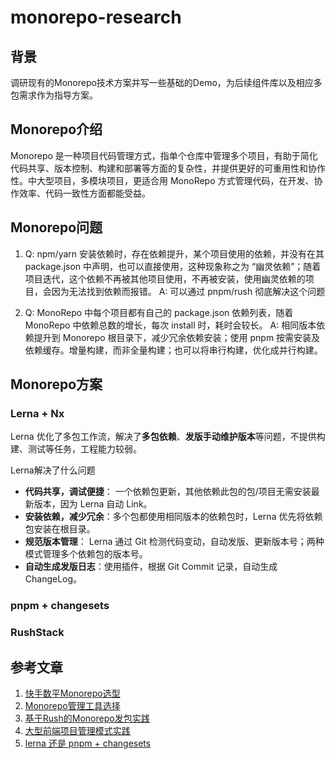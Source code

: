 # monorepo-research

## 背景

调研现有的Monorepo技术方案并写一些基础的Demo，为后续组件库以及相应多包需求作为指导方案。

## Monorepo介绍

Monorepo 是一种项目代码管理方式，指单个仓库中管理多个项目，有助于简化代码共享、版本控制、构建和部署等方面的复杂性，并提供更好的可重用性和协作性。中大型项目，多模块项目，更适合用 MonoRepo 方式管理代码，在开发、协作效率、代码一致性方面都能受益。

## Monorepo问题

1. Q: npm/yarn 安装依赖时，存在依赖提升，某个项目使用的依赖，并没有在其 package.json 中声明，也可以直接使用，这种现象称之为 “幽灵依赖”；随着项目迭代，这个依赖不再被其他项目使用，不再被安装，使用幽灵依赖的项目，会因为无法找到依赖而报错。
A: 可以通过 pnpm/rush 彻底解决这个问题

2. Q: MonoRepo 中每个项目都有自己的 package.json 依赖列表，随着 MonoRepo 中依赖总数的增长，每次 install 时，耗时会较长。
A: 相同版本依赖提升到 Monorepo 根目录下，减少冗余依赖安装；使用 pnpm 按需安装及依赖缓存。增量构建，而非全量构建；也可以将串行构建，优化成并行构建。

## Monorepo方案

### Lerna + Nx

Lerna 优化了多包工作流，解决了**多包依赖**、**发版手动维护版本**等问题，不提供构建、测试等任务，工程能力较弱。

Lerna解决了什么问题

- **代码共享，调试便捷**： 一个依赖包更新，其他依赖此包的包/项目无需安装最新版本，因为 Lerna 自动 Link。
- **安装依赖，减少冗余**：多个包都使用相同版本的依赖包时，Lerna 优先将依赖包安装在根目录。
- **规范版本管理**： Lerna 通过 Git 检测代码变动，自动发版、更新版本号；两种模式管理多个依赖包的版本号。
- **自动生成发版日志**：使用插件，根据 Git Commit 记录，自动生成 ChangeLog。

### pnpm + changesets

### RushStack

## 参考文章

1. [快手数平Monorepo选型](https://juejin.cn/post/7215886869199896637)
2. [Monorepo管理工具选择](https://juejin.cn/post/7146788615032340494)
3. [基于Rush的Monorepo发包实践](https://github.com/worldzhao/blog/issues/12)
4. [大型前端项目管理模式实践](https://mp.weixin.qq.com/s/N0CZABDD0TKTmdljH3y74A)
5. [lerna 还是 pnpm + changesets](https://juejin.cn/post/7220681627977318458)
